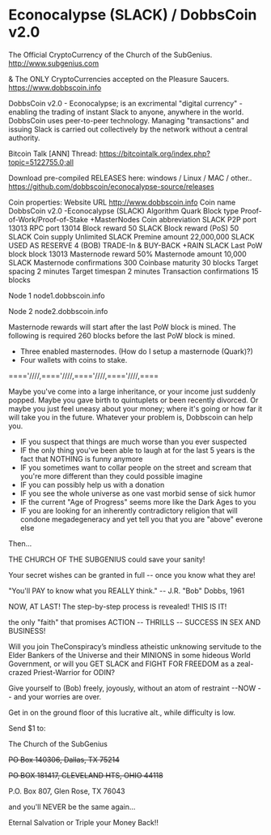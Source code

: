 # Econocalypse  (SLACK) /  DobbsCoin v2.0

The Official CryptoCurrency of the Church of the SubGenius. http://www.subgenius.com

& The ONLY CryptoCurrencies accepted on the Pleasure Saucers. https://www.dobbscoin.info

DobbsCoin v2.0 - Econocalypse; is an excrimental "digital currency" - enabling the trading of instant Slack to anyone, anywhere in the world. DobbsCoin uses peer-to-peer technology. Managing "transactions" and issuing Slack is carried out collectively by the network without a central authority.

Bitcoin Talk [ANN] Thread: https://bitcointalk.org/index.php?topic=5122755.0;all

Download pre-compiled RELEASES here: windows / Linux / MAC / other..
https://github.com/dobbscoin/econocalypse-source/releases

Coin properties:
Website URL   http://www.dobbscoin.info
Coin name   DobbsCoin v2.0 -Econocalypse (SLACK)
Algorithm   Quark
Block type   Proof-of-Work/Proof-of-Stake +MasterNodes
Coin abbreviation   SLACK
P2P port   13013
RPC port   13014
Block reward   50 SLACK
Block reward (PoS)   50 SLACK
Coin supply   Unlimited SLACK
Premine amount   22,000,000 SLACK
   USED AS RESERVE 4 (BOB) TRADE-In & BUY-BACK +RAIN SLACK 
Last PoW block   block 13013
Masternode reward   50%
Masternode amount   10,000 SLACK
Masternode confirmations   300
Coinbase maturity   30 blocks
Target spacing   2 minutes
Target timespan   2 minutes
Transaction confirmations   15 blocks

Node 1   node1.dobbscoin.info

Node 2   node2.dobbscoin.info

Masternode rewards will start after the last PoW block is mined.
The following is required 260 blocks before the last PoW block is mined.
- Three enabled masternodes. (How do I setup a masternode (Quark)?)
- Four wallets with coins to stake.

===='////,===='////,===='////,===='////,====

Maybe you've come into a large inheritance, or your income just suddenly popped. Maybe you gave birth to quintuplets or been recently divorced. Or maybe you just feel uneasy about your money; where it's going or how far it will take you in the future. Whatever your problem is, Dobbscoin can help you.

* IF you suspect that things are much worse than you ever suspected
* IF the only thing you've been able to laugh at for the last 5 years is the fact that NOTHING is funny anymore
* IF you sometimes want to collar people on the street and scream that you're more different than they could possible imagine
* IF you can possibly help us with a donation
* IF you see the whole universe as one vast morbid sense of sick humor
* IF the current "Age of Progress" seems more like the Dark Ages to you
* IF you are looking for an inherently contradictory religion that will condone megadegeneracy and yet tell you that you are "above" everone else

Then...

THE CHURCH OF THE SUBGENIUS could save your sanity!

Your secret wishes can be granted in full -- once you know what they are!

"You'll PAY to know what you REALLY think." -- J.R. "Bob" Dobbs, 1961

NOW, AT LAST! The step-by-step process is revealed! THIS IS IT!

the only "faith" that promises ACTION -- THRILLS -- SUCCESS IN SEX AND BUSINESS!

Will you join TheConspiracy’s mindless atheistic unknowing servitude to the Elder Bankers of the Universe and their MINIONS in some hideous World Government, or will you GET SLACK and FIGHT FOR FREEDOM as a zeal-crazed Priest-Warrior for ODIN?

Give yourself to (Bob) freely, joyously, without an atom of restraint --NOW -- and your worries are over.

Get in on the ground floor of this lucrative alt., while difficulty is low.

Send $1 to:

The Church of the SubGenius

~~PO Box 140306, Dallas, TX 75214~~

~~PO BOX 181417, CLEVELAND HTS, OHIO 44118~~

P.O. Box 807, Glen Rose, TX 76043

and you'll NEVER be the same again...

Eternal Salvation or Triple your Money Back!!


